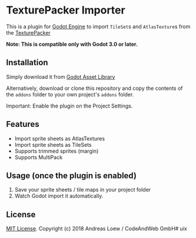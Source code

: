 # TexturePacker Importer

This is a plugin for [Godot Engine](https://godotengine.org) to import
`TileSet`s and `AtlasTexture`s from the [TexturePacker](https://www.codeandweb.com/texturepacker)

**Note: This is compatible only with Godot 3.0 or later.**


## Installation

Simply download it from [Godot Asset Library](https://godotengine.org/asset-library/asset/169)

Alternatively, download or clone this repository and copy the contents of the
`addons` folder to your own project's `addons` folder.

Important: Enable the plugin on the Project Settings.

## Features

* Import sprite sheets as AtlasTextures
* Import sprite sheets as TileSets
* Supports trimmed sprites (margin)
* Supports MultiPack

## Usage (once the plugin is enabled)

1. Save your sprite sheets / tile maps in your project folder
2. Watch Godot import it automatically.

## License

[MIT License](LICENSE). Copyright (c) 2018 Andreas Loew / CodeAndWeb GmbH# uix
